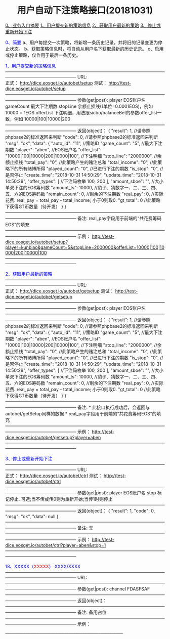 <h1><center>用户自动下注策略接口(20181031)</center></h1>


<a href="#a0">0、业务入门摘要</a>
<a href="#a1">1、用户提交新的策略信息</a>
<a href="#a2">2、获取用户最新的策略</a>
<a href="#a3">3、停止或重新开始下注</a>



<font id="a0" color="blue">0、简要</font>
    a、用户每提交一次策略，将新增一条历史记录，并将旧的记录变更为停止状态。
    b、获取策略信息时，将自动从用户名下获取最新的历史记录。
    c、启用或停止策略，仅作用于最后一条历史。


<font id="a1" color="blue">1、用户提交新的策略信息</font>
    ————————————————————————————————————————————————————
    URL:        
        正式：
            http://dice.eosget.io/autobet/setup
        测试：
            http://test-dice.eosget.io/autobet/setup
    ————————————————————————————————————————————————————
    参数(get|post):
        player      EOS账户名
        gameCount   最大下注期数
        stopLine    余额止损线(1单位=0.0001EOS)，例如 10000 = 1EOS
        offerList   下注明细，用法跟sicbo/balanceBet的参数offer_list一致，例如 10000|100|10000|200
    ————————————————————————————————————————————————————
    返回(object)：
    {
        "result": 1,                                        //请参照phpbase2的标准返回来判断
        "code": 0,                                          //请参照phpbase2的标准返回来判断
        "msg": "ok",
        "data": {
            "auto_id": "11",                                //策略ID
            "game_count": "5",                              //最大下注期数
            "player": "aben",                               //EOS账户名
            "offer_list": "10000|100|10000|200|10000|100",  //下注明细
            "stop_line": "2000000",                         //余额止损线
            "total_pay": "0",                               //此策略产生的赌注总和
            "total_income": "0",                            //此策略下的所有赌博所得
            "played_count": "0",                            //已进行下注的期数
            "is_stop": "0",                                 //是否停止
            "create_time": "2018-10-31 14:50:29",
            "update_time": "2018-10-31 14:50:29",
            "offer_types": [                                //下注码枚举
                100,
                200
            ],
            "amount_sboe": "",                              //大小单双下注的EOS筹码数
            "amount_ts": 10000,                             //豹子、猜数字一、二、三、四、五、六的EOS筹码数
            "remain_count": 0,                              //剩余的下注期数
            "real_pay": 0,                                  //实际花费. real_pay = total_pay - total_income; 小于0则取0.
            "gt_total": 0                                   //此策略下获得GT币数量（待开发）
        }
    }
    ————————————————————————————————————————————————————
    备注: 
        real_pay字段用于前端的“共花费筹码EOS”的填充
    ————————————————————————————————————————————————————
    示例：
        http://test-dice.eosget.io/autobet/setup?player=kunbiao&gameCount=5&stopLine=2000000&offerList=10000|100|10000|200|10000|100
    ————————————————————————————————————————————————————









<font id="a2" color="blue">2、获取用户最新的策略</font>
    ————————————————————————————————————————————————————
    URL:        
        正式：
            http://dice.eosget.io/autobet/getsetup
        测试：
            http://test-dice.eosget.io/autobet/getsetup
    ————————————————————————————————————————————————————
    参数(get|post):
        player      EOS账户名
    ————————————————————————————————————————————————————
    返回(object)：
    {
        "result": 1,                                        //请参照phpbase2的标准返回来判断
        "code": 0,                                          //请参照phpbase2的标准返回来判断
        "msg": "ok",
        "data": {
            "auto_id": "11",                                //策略ID
            "game_count": "5",                              //最大下注期数
            "player": "aben",                               //EOS账户名
            "offer_list": "10000|100|10000|200|10000|100",  //下注明细
            "stop_line": "2000000",                         //余额止损线
            "total_pay": "0",                               //此策略产生的赌注总和
            "total_income": "0",                            //此策略下的所有赌博所得
            "played_count": "0",                            //已进行下注的期数
            "is_stop": "0",                                 //是否停止
            "create_time": "2018-10-31 14:50:29",
            "update_time": "2018-10-31 14:50:29",
            "offer_types": [                                //下注码枚举
                100,
                200
            ],
            "amount_sboe": "",                              //大小单双下注的EOS筹码数
            "amount_ts": 10000,                             //豹子、猜数字一、二、三、四、五、六的EOS筹码数
            "remain_count": 0,                              //剩余的下注期数
            "real_pay": 0,                                  //实际花费. real_pay = total_pay - total_income; 小于0则取0.
            "gt_total": 0                                   //此策略下获得GT币数量（待开发）
        }
    }
    ————————————————————————————————————————————————————
    备注: 
        * 此接口执行成功后，会返回与autobet/getSetup同样的数据
        * real_pay字段用于前端的“共花费筹码EOS”的填充
    ————————————————————————————————————————————————————
    示例：
        http://test-dice.eosget.io/autobet/getsetup?player=aben
    ————————————————————————————————————————————————————




<font id="a3" color="blue">3、停止或重新开始下注</font>
    ————————————————————————————————————————————————————
    URL:        
        正式：
            http://dice.eosget.io/autobet/ctrl
        测试：
            http://test-dice.eosget.io/autobet/ctrl
    ————————————————————————————————————————————————————
    参数(get|post):
        player      EOS账户名
        stop        标记停止. 可选;当不传或传0则为重新开始;当传1时则停止
    ————————————————————————————————————————————————————
    返回(object)：
    {
        "result": 1,
        "code": 0,
        "msg": "ok",
        "data": null
    }
    ————————————————————————————————————————————————————
    备注: 
        无
    ————————————————————————————————————————————————————
    示例：
        http://test-dice.eosget.io/autobet/ctrl?player=aben&stop=1
    ————————————————————————————————————————————————————







<font id="a4" color="blue">18、XXXXX（<font color="red">XXXXX</font>） XXXX/XXXX </font>
    ————————————————————————————————————————————————————
    URL:
    ————————————————————————————————————————————————————
    参数(get|post):
        channel     FDASFSAF
    ————————————————————————————————————————————————————
    返回(object)：
    ————————————————————————————————————————————————————
    备注: 
        备用占位
    ————————————————————————————————————————————————————
    示例：
        
    ————————————————————————————————————————————————————


